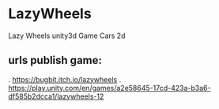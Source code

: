 # LazyWheels
Lazy Wheels unity3d Game Cars 2d

## urls publish game:
. https://bugbit.itch.io/lazywheels
. https://play.unity.com/en/games/a2e58645-17cd-423a-b3a6-df585b2dcca1/lazywheels-12

